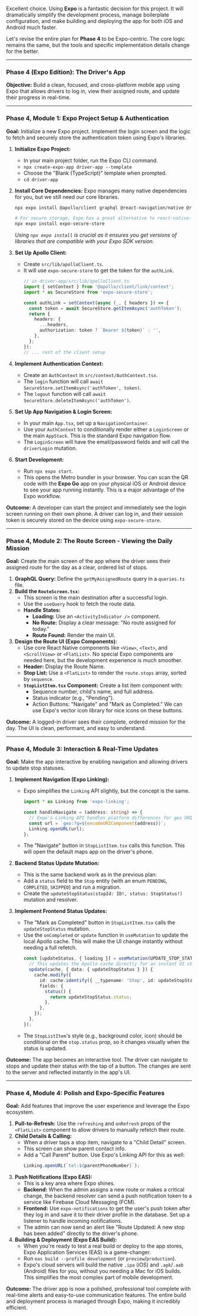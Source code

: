 Excellent choice. Using **Expo** is a fantastic decision for this project. It will dramatically simplify the development process, manage boilerplate configuration, and make building and deploying the app for both iOS and Android much faster.

Let's revise the entire plan for **Phase 4** to be Expo-centric. The core logic remains the same, but the tools and specific implementation details change for the better.

---

### **Phase 4 (Expo Edition): The Driver's App**

**Objective:** Build a clean, focused, and cross-platform mobile app using Expo that allows drivers to log in, view their assigned route, and update their progress in real-time.

---

### **Phase 4, Module 1: Expo Project Setup & Authentication**

**Goal:** Initialize a new Expo project. Implement the login screen and the logic to fetch and securely store the authentication token using Expo's libraries.

1.  **Initialize Expo Project:**
    -   In your main project folder, run the Expo CLI command.
    -   `npx create-expo-app driver-app --template`
    -   Choose the "Blank (TypeScript)" template when prompted.
    -   `cd driver-app`

2.  **Install Core Dependencies:** Expo manages many native dependencies for you, but we still need our core libraries.
    ```bash
    npx expo install @apollo/client graphql @react-navigation/native @react-navigation/native-stack react-native-screens react-native-safe-area-context
    
    # For secure storage, Expo has a great alternative to react-native-keychain
    npx expo install expo-secure-store
    ```
    *Using `npx expo install` is crucial as it ensures you get versions of libraries that are compatible with your Expo SDK version.*

3.  **Set Up Apollo Client:**
    -   Create `src/lib/apolloClient.ts`.
    -   It will use `expo-secure-store` to get the token for the `authLink`.
        ```typescript
        // in driver-app/src/lib/apolloClient.ts
        import { setContext } from '@apollo/client/link/context';
        import * as SecureStore from 'expo-secure-store';

        const authLink = setContext(async (_, { headers }) => {
          const token = await SecureStore.getItemAsync('authToken');
          return {
            headers: {
              ...headers,
              authorization: token ? `Bearer ${token}` : '',
            },
          };
        });
        // ... rest of the client setup
        ```

4.  **Implement Authentication Context:**
    -   Create an `AuthContext` in `src/context/AuthContext.tsx`.
    -   The `login` function will call `await SecureStore.setItemAsync('authToken', token)`.
    -   The `logout` function will call `await SecureStore.deleteItemAsync('authToken')`.

5.  **Set Up App Navigation & Login Screen:**
    -   In your main `App.tsx`, set up a `NavigationContainer`.
    -   Use your `AuthContext` to conditionally render either a `LoginScreen` or the main `AppStack`. This is the standard Expo navigation flow.
    -   The `LoginScreen` will have the email/password fields and will call the `driverLogin` mutation.

6.  **Start Development:**
    -   Run `npx expo start`.
    -   This opens the Metro bundler in your browser. You can scan the QR code with the **Expo Go** app on your physical iOS or Android device to see your app running instantly. This is a major advantage of the Expo workflow.

**Outcome:** A developer can start the project and immediately see the login screen running on their own phone. A driver can log in, and their session token is securely stored on the device using `expo-secure-store`.

---

### **Phase 4, Module 2: The Route Screen - Viewing the Daily Mission**

**Goal:** Create the main screen of the app where the driver sees their assigned route for the day as a clear, ordered list of stops.

1.  **GraphQL Query:** Define the `getMyAssignedRoute` query in a `queries.ts` file.
2.  **Build the `RouteScreen.tsx`:**
    -   This screen is the main destination after a successful login.
    -   Use the `useQuery` hook to fetch the route data.
    -   **Handle States:**
        -   **Loading:** Use an `<ActivityIndicator />` component.
        -   **No Route:** Display a clear message: "No route assigned for today."
        -   **Route Found:** Render the main UI.
3.  **Design the Route UI (Expo Components):**
    -   Use core React Native components like `<View>`, `<Text>`, and `<ScrollView>` or `<FlatList>`. No special Expo components are needed here, but the development experience is much smoother.
    -   **Header:** Display the Route Name.
    -   **Stop List:** Use a `<FlatList>` to render the `route.stops` array, sorted by `sequence`.
    -   **`StopListItem.tsx` Component:** Create a list item component with:
        -   Sequence number, child's name, and full address.
        -   Status indicator (e.g., "Pending").
        -   Action Buttons: "Navigate" and "Mark as Completed." We can use Expo's vector icon library for nice icons on these buttons.

**Outcome:** A logged-in driver sees their complete, ordered mission for the day. The UI is clean, performant, and easy to understand.

---

### **Phase 4, Module 3: Interaction & Real-Time Updates**

**Goal:** Make the app interactive by enabling navigation and allowing drivers to update stop statuses.

1.  **Implement Navigation (Expo Linking):**
    -   Expo simplifies the `Linking` API slightly, but the concept is the same.
        ```typescript
        import * as Linking from 'expo-linking';

        const handleNavigate = (address: string) => {
          // Expo's Linking API handles platform differences for geo URIs
          const url = `geo:?q=${encodeURIComponent(address)}`;
          Linking.openURL(url);
        };
        ```
    -   The "Navigate" button in `StopListItem.tsx` calls this function. This will open the default maps app on the driver's phone.

2.  **Backend Status Update Mutation:**
    -   This is the same backend work as in the previous plan:
    -   Add a `status` field to the `Stop` entity (with an enum `PENDING`, `COMPLETED`, `SKIPPED`) and run a migration.
    -   Create the `updateStopStatus(stopId: ID!, status: StopStatus!)` mutation and resolver.

3.  **Implement Frontend Status Updates:**
    -   The "Mark as Completed" button in `StopListItem.tsx` calls the `updateStopStatus` mutation.
    -   Use the `onCompleted` or `update` function in `useMutation` to update the local Apollo cache. This will make the UI change instantly without needing a full refetch.
        ```typescript
        const [updateStatus, { loading }] = useMutation(UPDATE_STOP_STATUS, {
          // This updates the Apollo cache directly for an instant UI change
          update(cache, { data: { updateStopStatus } }) {
            cache.modify({
              id: cache.identify({ __typename: 'Stop', id: updateStopStatus.id }),
              fields: {
                status() {
                  return updateStopStatus.status;
                },
              },
            });
          },
        });
        ```
    -   The `StopListItem`'s style (e.g., background color, icon) should be conditional on the `stop.status` prop, so it changes visually when the status is updated.

**Outcome:** The app becomes an interactive tool. The driver can navigate to stops and update their status with the tap of a button. The changes are sent to the server and reflected instantly in the app's UI.

---

### **Phase 4, Module 4: Polish and Expo-Specific Features**

**Goal:** Add features that improve the user experience and leverage the Expo ecosystem.

1.  **Pull-to-Refresh:** Use the `refreshing` and `onRefresh` props of the `<FlatList>` component to allow drivers to manually refetch their route.
2.  **Child Details & Calling:**
    -   When a driver taps a stop item, navigate to a "Child Detail" screen.
    -   This screen can show parent contact info.
    -   Add a "Call Parent" button. Use Expo's Linking API for this as well:
        ```typescript
        Linking.openURL(`tel:${parentPhoneNumber}`);
        ```
3.  **Push Notifications (Expo EAS):**
    -   This is a key area where Expo shines.
    -   **Backend:** When the admin assigns a new route or makes a critical change, the backend resolver can send a push notification token to a service like Firebase Cloud Messaging (FCM).
    -   **Frontend:** Use `expo-notifications` to get the user's push token after they log in and save it to their driver profile in the database. Set up a listener to handle incoming notifications.
    -   The admin can now send an alert like "Route Updated: A new stop has been added" directly to the driver's phone.
4.  **Building & Deployment (Expo EAS Build):**
    -   When you're ready to test a real build or deploy to the app stores, Expo Application Services (EAS) is a game-changer.
    -   Run `eas build --profile development` (or `preview`/`production`).
    -   Expo's cloud servers will build the native `.ipa` (iOS) and `.apk`/`.aab` (Android) files for you, without you needing a Mac for iOS builds. This simplifies the most complex part of mobile development.

**Outcome:** The driver app is now a polished, professional tool complete with real-time alerts and easy-to-use communication features. The entire build and deployment process is managed through Expo, making it incredibly efficient.